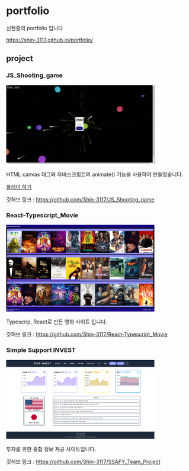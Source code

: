 # portfolio
신현중의 portfolio 입니다

https://shin-3117.github.io/portfolio/

## project

### JS_Shooting_game

<img src="./img/JS_Shooting_game.gif" class="card-img-top" alt="슈팅게임이미지"
style="width: 400px;">

HTML canvas 태그와 자바스크립트의 animate() 기능을 사용하여 만들었습니다.

<a href="https://shin-3117.github.io/JS_Shooting_game/" class="btn btn-primary"
target="_blank" rel="noreferrer noopener">플레이 하기</a>

깃허브 링크 : https://github.com/Shin-3117/JS_Shooting_game





### React-Typescript_Movie

<img src="./img/TRM.png" class="card-img-top" alt="프로젝트 : 영화 리뷰 사이트 이미지"
style="width: 400px;">

Typescrip, React로 만든 영화 사이트 입니다.

깃허브 링크 : https://github.com/Shin-3117/React-Typescript_Movie

### Simple Support INVEST

<img src="./img/SSI.png" class="card-img-top" alt="프로젝트 : 투자 정보 사이트 이미지"
style="width: 400px;">

투자를 위한 종합 정보 제공 사이트입니다. 

깃허브 링크 : https://github.com/Shin-3117/SSAFY_Team_Project